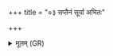 +++
title = "०३ सप्तैनं सूर्या अभितः"

+++
<details><summary>मूलम् (GR)</summary>

सप्तैनं सूर्या अभितः +++(Bhatt. sūryāvitaḥ)+++  
सप्त पुष्करिणीर् उत ।  
सप्तो सहस्रं गन्धर्वा  
यस् त्वा पचत्य् ओदन ॥
</details>